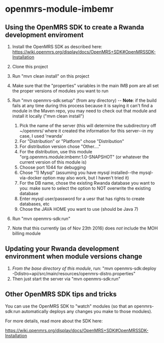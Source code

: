 openmrs-module-imbemr
===================================

Using the OpenMRS SDK to create a Rwanda development enviroment
---------------------------------------------------------------

1. Install the OpenMRS SDK as described here: https://wiki.openmrs.org/display/docs/OpenMRS+SDK#OpenMRSSDK-Installation
2. Clone this project
3. Run "mvn clean install" on this project
4. Make sure that the "properties" variables in the main IMB pom are all set the proper versions of modules you want to run
5. Run "mvn openmrs-sdk:setup" (from any directory) --
    **Note**: if the build fails at any time during this process because it is saying it can't find a module in the Maven repo, you may need
    to check out that module and install it locally ("mvn clean install")
    1. Pick the name of the server (this will determine the subdirectory off ~/openmrs/ where it created the information for this server--in my case, I used 'rwanda'
    2. For "Distribution" or "Platform" chose "Distribution"
    3. For distribution version chose "Other...."
    4. For the distribution, use this module "org.openmrs.module:imbemr:1.0-SNAPSHOT" (or whatever the current version of this module is)
    5. Choose port 1044 for debugging
    6. Chose "1) Mysql" (assuming you have mysql installed--the mysql-via-docker option may also work, but I haven't tried it)
    7. For the DB name, chose the existing Rwanda database you want to you: make sure to select the option to NOT overwrite the existing database
    8. Enter mysql user/password for a uesr that has rights to create databases, etc
    9. Chose the JAVA HOME you want to use (should be Java 7)

6. Run "mvn openmrs-sdk:run"   
7. Note that this currently (as of Nov 23th 2016) does *not* include the MOH billing module


Updating your Rwanda development environment when module versions change
------------------------------------------------------------------------

1. *From the base directory of this module*, run: "mvn openmrs-sdk:deploy -Ddistro=api/src/main/resources/openmrs-distro.properties"
2. Then just start the server via "mvn openmrs-sdk:run"


Other OpenMRS SDK tips and tricks
---------------------------------

You can use the OpenMRS SDK to "watch" modules (so that an openmrs-sdk:run automatically deploys any changes you make to those modules).  


For more details, read more about the SDK here:

https://wiki.openmrs.org/display/docs/OpenMRS+SDK#OpenMRSSDK-Installation